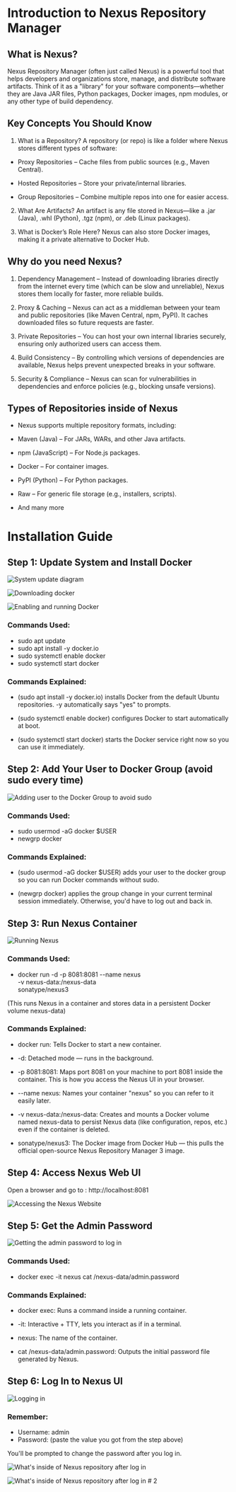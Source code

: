 # Introduction to Nexus Repository Manager

## What is Nexus?

Nexus Repository Manager (often just called Nexus) is a powerful tool that helps developers and organizations store, manage, and distribute software artifacts.
Think of it as a "library" for your software components—whether they are Java JAR files, Python packages, Docker images, npm modules, or any other type of build dependency.

## Key Concepts You Should Know
1. What is a Repository?
A repository (or repo) is like a folder where Nexus stores different types of software:

- Proxy Repositories – Cache files from public sources (e.g., Maven Central).

- Hosted Repositories – Store your private/internal libraries.

- Group Repositories – Combine multiple repos into one for easier access.

2. What Are Artifacts?
An artifact is any file stored in Nexus—like a .jar (Java), .whl (Python), .tgz (npm), or .deb (Linux packages).

3. What is Docker’s Role Here?
Nexus can also store Docker images, making it a private alternative to Docker Hub.

## Why do you need Nexus?

1. Dependency Management – Instead of downloading libraries directly from the internet every time (which can be slow and unreliable), Nexus stores them locally for faster, more reliable builds.

2. Proxy & Caching – Nexus can act as a middleman between your team and public repositories (like Maven Central, npm, PyPI). It caches downloaded files so future requests are faster.

3. Private Repositories – You can host your own internal libraries securely, ensuring only authorized users can access them.

4. Build Consistency – By controlling which versions of dependencies are available, Nexus helps prevent unexpected breaks in your software.

5. Security & Compliance – Nexus can scan for vulnerabilities in dependencies and enforce policies (e.g., blocking unsafe versions).

## Types of Repositories inside of Nexus

- Nexus supports multiple repository formats, including:

- Maven (Java) – For JARs, WARs, and other Java artifacts.

- npm (JavaScript) – For Node.js packages.

- Docker – For container images.

- PyPI (Python) – For Python packages.

- Raw – For generic file storage (e.g., installers, scripts).

- And many more

# Installation Guide

## Step 1: Update System and Install Docker

![System update diagram](/blog/images/dev_ops/nexus/System_Update.PNG)


![Downloading docker](/blog/images/dev_ops/nexus/Docker_Installation.PNG)


![Enabling and running Docker](/blog/images/dev_ops/nexus/Docker_Run.PNG)


### Commands Used:

- sudo apt update
- sudo apt install -y docker.io
- sudo systemctl enable docker
- sudo systemctl start docker

### Commands Explained:
- (sudo apt install -y docker.io) installs Docker from the default Ubuntu repositories. -y automatically says "yes" to prompts.

- (sudo systemctl enable docker) configures Docker to start automatically at boot.

- (sudo systemctl start docker) starts the Docker service right now so you can use it immediately.

## Step 2: Add Your User to Docker Group (avoid sudo every time)

![Adding user to the Docker Group to avoid sudo](/blog/images/dev_ops/nexus/AddUser_Docker.PNG)


### Commands Used:

- sudo usermod -aG docker $USER
- newgrp docker 

### Commands Explained:
- (sudo usermod -aG docker $USER) adds your user to the docker group so you can run Docker commands without sudo.

- (newgrp docker) applies the group change in your current terminal session immediately. Otherwise, you'd have to log out and back in.

## Step 3: Run Nexus Container

![Running Nexus](/blog/images/dev_ops/nexus/Running_Nexus.PNG)


### Commands Used:

- docker run -d -p 8081:8081 --name nexus \
  -v nexus-data:/nexus-data \
  sonatype/nexus3

(This runs Nexus in a container and stores data in a persistent Docker volume nexus-data)

### Commands Explained:
- docker run: Tells Docker to start a new container.

- -d: Detached mode — runs in the background.

- -p 8081:8081: Maps port 8081 on your machine to port 8081 inside the container. This is how you access the Nexus UI in your browser.

- --name nexus: Names your container "nexus" so you can refer to it easily later.

- -v nexus-data:/nexus-data: Creates and mounts a Docker volume named nexus-data to persist Nexus data (like configuration, repos, etc.) even if the container is deleted.

- sonatype/nexus3: The Docker image from Docker Hub — this pulls the official open-source Nexus Repository Manager 3 image.

## Step 4: Access Nexus Web UI

Open a browser and go to :
http://localhost:8081

![Accessing the Nexus Website](/blog/images/dev_ops/nexus/Nexus_LocalHost.PNG)


## Step 5: Get the Admin Password

![Getting the admin password to log in](/blog/images/dev_ops/nexus/Admin_pass.PNG)


### Commands Used:

- docker exec -it nexus cat /nexus-data/admin.password

### Commands Explained:
- docker exec: Runs a command inside a running container.

- -it: Interactive + TTY, lets you interact as if in a terminal.

- nexus: The name of the container.

- cat /nexus-data/admin.password: Outputs the initial password file generated by Nexus.

## Step 6: Log In to Nexus UI

![Logging in](/blog/images/dev_ops/nexus/Logging_In.PNG)


### Remember:

- Username: admin
- Password: (paste the value you got from the step above)

You'll be prompted to change the password after you log in.

![What's inside of Nexus repository after log in](/blog/images/dev_ops/nexus/Nexus_after_login.PNG)


![What's inside of Nexus repository after log in # 2](/blog/images/dev_ops/nexus/Nexus_after_login2.PNG)